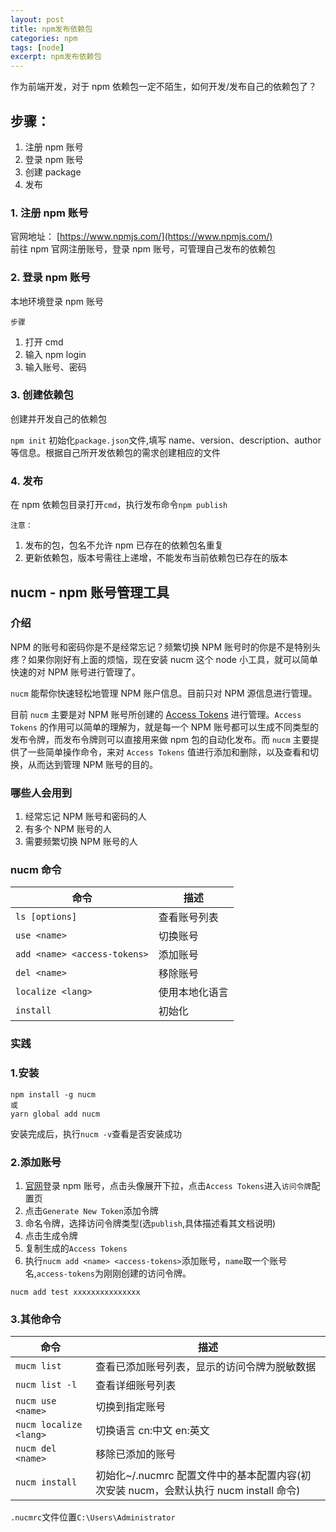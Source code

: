 ```yaml
---
layout: post
title: npm发布依赖包
categories: npm
tags: [node]
excerpt: npm发布依赖包
---
```


作为前端开发，对于 npm 依赖包一定不陌生，如何开发/发布自己的依赖包了？

## 步骤：

1. 注册 npm 账号
2. 登录 npm 账号
3. 创建 package
4. 发布

### 1. 注册 npm 账号

官网地址： [https://www.npmjs.com/](https://www.npmjs.com/)  
前往 npm 官网注册账号，登录 npm 账号，可管理自己发布的依赖包

### 2. 登录 npm 账号

本地环境登录 npm 账号

`步骤`

1. 打开 cmd
2. 输入 npm login
3. 输入账号、密码

### 3. 创建依赖包

创建并开发自己的依赖包

`npm init` 初始化`package.json`文件,填写 name、version、description、author 等信息。根据自己所开发依赖包的需求创建相应的文件

### 4. 发布

在 npm 依赖包目录打开`cmd`，执行发布命令`npm publish`

`注意：`

1. 发布的包，包名不允许 npm 已存在的依赖包名重复
2. 更新依赖包，版本号需往上递增，不能发布当前依赖包已存在的版本

## nucm - npm 账号管理工具

### 介绍

NPM 的账号和密码你是不是经常忘记？频繁切换 NPM 账号时的你是不是特别头疼？如果你刚好有上面的烦恼，现在安装 nucm 这个 node 小工具，就可以简单快速的对 NPM 账号进行管理了。

`nucm` 能帮你快速轻松地管理 NPM 账户信息。目前只对 NPM 源信息进行管理。

目前 `nucm` 主要是对 NPM 账号所创建的 [Access Tokens](https://docs.npmjs.com/about-access-tokens) 进行管理。`Access Tokens` 的作用可以简单的理解为，就是每一个 NPM 账号都可以生成不同类型的发布令牌，而发布令牌则可以直接用来做 npm 包的自动化发布。而 `nucm` 主要提供了一些简单操作命令，来对 `Access Tokens` 值进行添加和删除，以及查看和切换，从而达到管理 NPM 账号的目的。

### 哪些人会用到

1. 经常忘记 NPM 账号和密码的人
2. 有多个 NPM 账号的人
3. 需要频繁切换 NPM 账号的人

### nucm 命令

| 命令                         | 描述           |
| ---------------------------- | -------------- |
| `ls [options]`               | 查看账号列表   |
| `use <name>`                 | 切换账号       |
| `add <name> <access-tokens>` | 添加账号       |
| `del <name>`                 | 移除账号       |
| `localize <lang>`            | 使用本地化语言 |
| `install`                    | 初始化         |

### 实践

### 1.安装

```
npm install -g nucm
或
yarn global add nucm
```

安装完成后，执行`nucm -v`查看是否安装成功

### 2.添加账号

1. [官网](https://www.npmjs.com/)登录 npm 账号，点击头像展开下拉，点击`Access Tokens`进入`访问令牌`配置页
2. 点击`Generate New Token`添加令牌
3. 命名令牌，选择访问令牌类型(选`publish`,具体描述看其文档说明)
4. 点击生成令牌
5. 复制生成的`Access Tokens`
6. 执行`nucm add <name> <access-tokens>`添加账号，`name`取一个账号名,`access-tokens`为刚刚创建的访问令牌。

```
nucm add test xxxxxxxxxxxxxxx
```

### 3.其他命令

| 命令                   | 描述                                                                                  |
| ---------------------- | ------------------------------------------------------------------------------------- |
| `mucm list`            | 查看已添加账号列表，显示的访问令牌为脱敏数据                                          |
| `nucm list -l`         | 查看详细账号列表                                                                      |
| `nucm use <name>`      | 切换到指定账号                                                                        |
| `nucm localize <lang>` | 切换语言 cn:中文 en:英文                                                              |
| `nucm del <name>`      | 移除已添加的账号                                                                      |
| `nucm install`         | 初始化~/.nucmrc 配置文件中的基本配置内容(初次安装 nucm，会默认执行 nucm install 命令) |

`.nucmrc`文件位置`C:\Users\Administrator`
